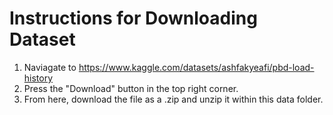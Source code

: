 # Instructions for Downloading Dataset

1. Naviagate to https://www.kaggle.com/datasets/ashfakyeafi/pbd-load-history
2. Press the "Download" button in the top right corner.
3. From here, download the file as a .zip and unzip it within this data folder.